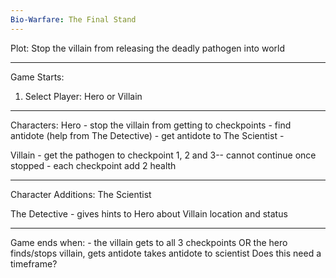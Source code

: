 ```yaml
---
Bio-Warfare: The Final Stand
---
```


Plot: Stop the villain from releasing the deadly pathogen into world

---

Game Starts:

1. Select Player: Hero or Villain

---

Characters:
Hero - stop the villain from getting to checkpoints - find antidote (help from The Detective) - get antidote to The Scientist -

Villain - get the pathogen to checkpoint 1, 2 and 3-- cannot continue once stopped - each checkpoint add 2 health

---

Character Additions:
The Scientist

The Detective - gives hints to Hero about Villain location and status

---

Game ends when: - the villain gets to all 3 checkpoints OR the hero finds/stops villain, gets antidote takes antidote to scientist 
Does this need a timeframe? 